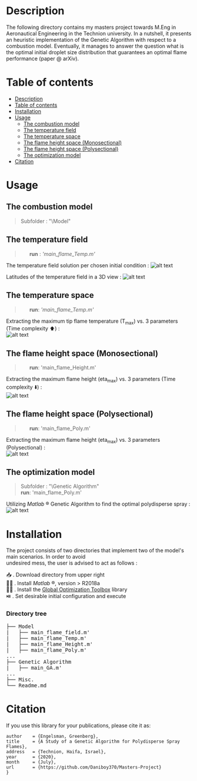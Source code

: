 # Description

The following directory contains my masters project towards M.Eng in Aeronautical Engineering in the Technion university. 
In a nutshell, it presents an heuristic implementation of the Genetic Algorithm with respect to a combustion model. Eventually, it manages
to answer the question what is the optimal initial droplet size distribution that guarantees an optimal flame performance (paper @ arXiv). 


# Table of contents


<!--ts-->
+ [Description](#description)
+ [Table of contents](#table-of-contents)
+ [Installation](#installation)
+ [Usage](#usage)
  * [The combustion model](the-combustion-model)
  * [The temperature field](#the-temperature-field)
  * [The temperature space](#the-temperature-space)
  * [The flame height space (Monosectional)](#the-flame-height-space-monosectional)
  * [The flame height space (Polysectional)](#the-flame-height-space-polysectional)
  * [The optimization model](#the-optimization-model)
+ [Citation](#citation)
<!--te-->

# Usage

## The combustion model

> Subfolder : "\Model"

The temperature field
---------------------
> &nbsp; &nbsp; &nbsp; **run** : *'main_flame_Temp.m'*

The temperature field solution per chosen initial condition :
![alt text](https://github.com/Daniboy370/Masters-Project/blob/master/Images/T_field.png)

Latitudes of the temperature field in a 3D view :
![alt text](https://github.com/Daniboy370/Masters-Project/blob/master/Images/T_field_raw.png)

The temperature space 
-----------------------
> &nbsp; &nbsp; &nbsp; **run**: *'main_flame_Temp.m'*

Extracting the maximum tip flame temperature (T<sub>max</sub>) vs. 3 parameters (Time complexity :arrow_up:) :  
![alt text](https://github.com/Daniboy370/Masters-Project/blob/master/Images/T_max_full_a.png)

The flame height space (Monosectional)
---------------------------------
> &nbsp; &nbsp; &nbsp; **run**: 'main_flame_Height.m'

Extracting the maximum flame height (eta<sub>max</sub>) vs. 3 parameters (Time complexity :arrow_down:) :  
![alt text](https://github.com/Daniboy370/Masters-Project/blob/master/Images/p_dist_mono_0.png)

The flame height space (Polysectional)
---------------------------------------
> &nbsp; &nbsp; &nbsp; **run**: 'main_flame_Poly.m' 

Extracting the maximum flame height (eta<sub>max</sub>) vs. 3 parameters (Polysectional) :  
![alt text](https://github.com/Daniboy370/Masters-Project/blob/master/Images/p_dist_poly.png)

## The optimization model

> Subfolder : "\Genetic Algorithm" \
> **run**: 'main_flame_Poly.m' 

Utilizing *Matlab* ® Genetic Algorithm to find the optimal polydisperse spray : 
![alt text](https://github.com/Daniboy370/Masters-Project/blob/master/Images/GA_opt.png)

# Installation
The project consists of two directories that implement two of the model's main scenarios. In order to avoid <br/> 
undesired mess, the user is advised to act as follows :

:inbox_tray:  .  Download directory from upper right  <br/> 
:scientist:  .  Install *Matlab* ®, version > R2018a  <br/> 
:mage_man:  .  Install the [Global Optimization Toolbox](https://www.mathworks.com/products/global-optimization.html) library  <br/> 
:play_or_pause_button:  .  Set desirable initial configuration and execute 

### Directory tree
<pre>
├── Model
|   ├── main_flame_field.m'
|   ├── main_flame_Temp.m'
|   ├── main_flame_Height.m'
|   ├── main_flame_Poly.m'
...
├── Genetic Algorithm
|   ├── main_GA.m'
...
├── Misc.
└── Readme.md
</pre>


# Citation
If you use this library for your publications, please cite it as:
```
author    = {Engelsman, Greenberg},
title     = {A Study of a Genetic Algorithm for Polydisperse Spray Flames},
address   = {Technion, Haifa, Israel},
year      = {2020},
month     = {July},
url       = {https://github.com/Daniboy370/Masters-Project}
}
```
